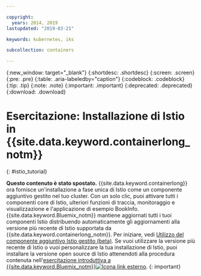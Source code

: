 ```yaml
---

copyright:
  years: 2014, 2019
lastupdated: "2019-03-21"

keywords: kubernetes, iks

subcollection: containers

---
```


{:new_window: target="_blank"}
{:shortdesc: .shortdesc}
{:screen: .screen}
{:pre: .pre}
{:table: .aria-labeledby="caption"}
{:codeblock: .codeblock}
{:tip: .tip}
{:note: .note}
{:important: .important}
{:deprecated: .deprecated}
{:download: .download}


# Esercitazione: Installazione di Istio in {{site.data.keyword.containerlong_notm}}
{: #istio_tutorial}

**Questo contenuto è stato spostato.** {{site.data.keyword.containerlong}} ora fornisce un'installazione a fase unica di Istio come un componente aggiuntivo gestito nel tuo cluster. Con un solo clic, puoi attivare tutti i componenti core di Istio, ulteriori funzioni di traccia, monitoraggio e visualizzazione e l'applicazione di esempio BookInfo. {{site.data.keyword.Bluemix_notm}} mantiene aggiornati tutti i tuoi componenti Istio distribuendo automaticamente gli aggiornamenti alla versione più recente di Istio supportata da {{site.data.keyword.containerlong_notm}}. Per iniziare, vedi [Utilizzo del componente aggiuntivo Istio gestito (beta)](/docs/containers?topic=containers-istio). Se vuoi utilizzare la versione più recente di Istio o vuoi personalizzare la tua installazione di Istio, puoi installare la versione open source di Istio attenendoti alla procedura contenuta nell'[esercitazione introduttiva a {{site.data.keyword.Bluemix_notm}}![Icona link esterno](../icons/launch-glyph.svg "Icona link esterno")](https://istio.io/docs/setup/kubernetes/quick-start-ibm/).
{: important}
